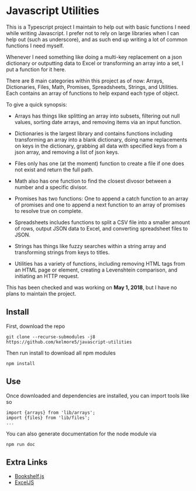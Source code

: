 # Javascript Utilities

This is a Typescript project I maintain to help out with basic functions I need while writing Javascript. 
I prefer not to rely on large libraries when I can help out (such as underscore), and as such end up
writing a lot of common functions I need myself. 

Whenever I need something like doing a multi-key replacement on a json dictionary or outputting data to Excel 
or transforming an array into a set, I put a function for it here.

There are 8 main categories within this project as of now: Arrays, Dictionaries, Files, Math, Promises,
Spreadsheets, Strings, and Utilities. Each contains an array of functions to help expand each type of
object.

To give a quick synopsis:

- Arrays has things like splitting an array into subsets, filtering out null values, sorting date arrays,
and removing items via an input function.

- Dictionaries is the largest library and contains functions including transforming an array into a blank
dictionary, doing name replacements on keys in the dictionary, grabbing all data with specified keys from 
a json array, and removing a list of json keys.

- Files only has one (at the moment) function to create a file if one does not exist and return the full path.

- Math also has one function to find the closest divosor between a number and a specific divisor.

- Promises has two functions: One to append a catch function to an array of promises and one to append
a next function to an array of promises to resolve true on complete.

- Spreadsheets includes functions to split a CSV file into a smaller amount of rows, output JSON data to 
Excel, and converting spreadsheet files to JSON.

- Strings has things like fuzzy searches within a string array and transforming strings from keys to titles.

- Utilities has a variety of functions, including removing HTML tags from an HTML page or element, creating
a Levenshtein comparison, and initiating an HTTP request.


This has been checked and was working on **May 1, 2018**, but I have no plans to maintain the project.

## Install

First, download the repo

    git clone --recurse-submodules -j8 https://github.com/kelmore5/javascript-utilities
    
Then run install to download all npm modules
    
    npm install
 
## Use 
   
Once downloaded and dependencies are installed, you can import tools like so

    import {arrays} from 'lib/arrays';
    import {files} from 'lib/files';
    ...
   
You can also generate documentation for the node module via

    npm run doc

## Extra Links

- [Bookshelf.js](http://bookshelfjs.org/)
- [ExcelJS](https://github.com/guyonroche/exceljs)
